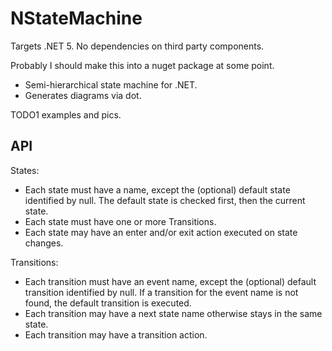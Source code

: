 # NStateMachine

Targets .NET 5. No dependencies on third party components.

Probably I should make this into a nuget package at some point.

- Semi-hierarchical state machine for .NET.
- Generates diagrams via dot.

TODO1 examples and pics.

## API

States:
- Each state must have a name, except the (optional) default state identified by null.
  The default state is checked first, then the current state.
- Each state must have one or more Transitions.
- Each state may have an enter and/or exit action executed on state changes.


Transitions:
- Each transition must have an event name, except the (optional) default transition identified by null.
  If a transition for the event name is not found, the default transition is executed.
- Each transition may have a next state name otherwise stays in the same state.
- Each transition may have a transition action.

